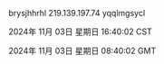 brysjhhrhl 219.139.197.74 yqqlmgsycl

2024年 11月 03日 星期日 16:40:02 CST

2024年 11月 03日 星期日 08:40:02 GMT
